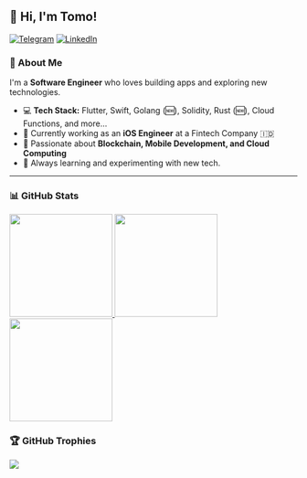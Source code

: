 ## 👋 Hi, I'm Tomo!  

[![Telegram](https://img.shields.io/static/v1?label=Telegram&message=%20&logo=Telegram&style=flat-square&logoColor=blue)](https://t.me/hutomooskoj)
[![LinkedIn](https://img.shields.io/static/v1?label=LinkedIn&message=%20&logo=LinkedIn&style=flat-square&logoColor=blue)](https://www.linkedin.com/in/hutomo-sakti-kartiko-488148198/)  


### 🚀 About Me  
I'm a **Software Engineer** who loves building apps and exploring new technologies.  

- 💻 **Tech Stack:** Flutter, Swift, Golang (🆕), Solidity, Rust (🆕), Cloud Functions, and more...  
- 🏢 Currently working as an **iOS Engineer** at a Fintech Company 🇮🇩  
- 🔗 Passionate about **Blockchain, Mobile Development, and Cloud Computing**  
- 🌱 Always learning and experimenting with new tech.

---

### 📊 GitHub Stats  
<p align="left">
<a href="https://github.com/hutomosaktikartiko">
  <img height="180em" src="https://github-readme-stats-eight-theta.vercel.app/api?username=hutomosaktikartiko&show_icons=true&theme=algolia&include_all_commits=true&count_private=true"/>
  <img height="180em" src="https://github-readme-stats-eight-theta.vercel.app/api/top-langs/?username=hutomosaktikartiko&layout=compact&langs_count=8&theme=algolia"/>
  <img height="180em" src="https://github-readme-streak-stats.herokuapp.com/?user=hutomosaktikartiko&theme=algolia"/>
</a>
</p>

### 🏆 GitHub Trophies
![](https://github-profile-trophy.vercel.app/?username=hutomosaktikartiko&theme=algolia&no-frame=false&no-bg=true&margin-w=4)

